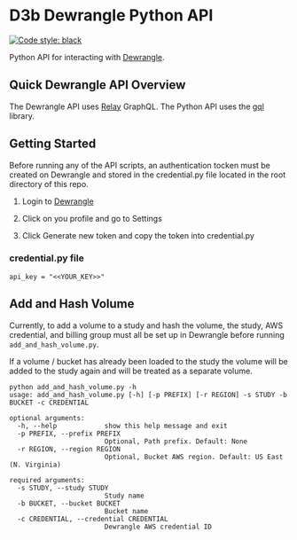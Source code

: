 # D3b Dewrangle Python API

[![Code style: black](https://img.shields.io/badge/code%20style-black-000000.svg)](https://github.com/psf/black)

Python API for interacting with [Dewrangle](https://github.com/kids-first/dewrangle).

## Quick Dewrangle API Overview

The Dewrangle API uses [Relay](https://relay.dev/) GraphQL. The Python API uses the [gql](https://github.com/graphql-python/gql) library.

## Getting Started

Before running any of the API scripts, an authentication tocken must be created on Dewrangle and stored in the credential.py file located in the root directory of this repo.

1. Login to [Dewrangle](https://dewrangle.com/)

1. Click on you profile and go to Settings

1. Click Generate new token and copy the token into credential.py

### credential.py file

```
api_key = "<<YOUR_KEY>>"
```

## Add and Hash Volume

Currently, to add a volume to a study and hash the volume, the study, AWS credential, and billing group must all be set up in Dewrangle before running `add_and_hash_volume.py`.

If a volume / bucket has already been loaded to the study the volume will be added to the study again and will be treated as a separate volume.

```
python add_and_hash_volume.py -h
usage: add_and_hash_volume.py [-h] [-p PREFIX] [-r REGION] -s STUDY -b BUCKET -c CREDENTIAL

optional arguments:
  -h, --help            show this help message and exit
  -p PREFIX, --prefix PREFIX
                        Optional, Path prefix. Default: None
  -r REGION, --region REGION
                        Optional, Bucket AWS region. Default: US East (N. Virginia)

required arguments:
  -s STUDY, --study STUDY
                        Study name
  -b BUCKET, --bucket BUCKET
                        Bucket name
  -c CREDENTIAL, --credential CREDENTIAL
                        Dewrangle AWS credential ID
```